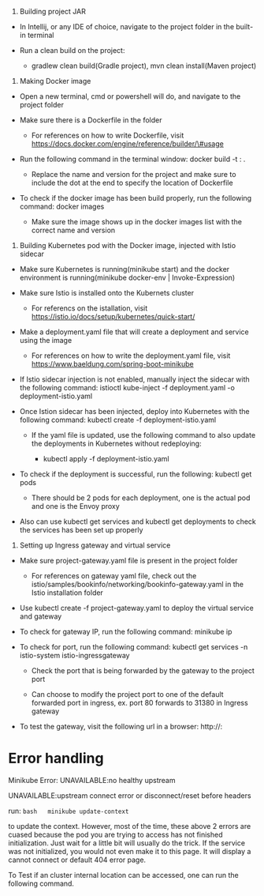 1.  Building project JAR

-   In Intellij, or any IDE of choice, navigate to the project folder in the
    built-in terminal

-   Run a clean build on the project:

    -   gradlew clean build(Gradle project), mvn clean install(Maven project)

1.  Making Docker image

-   Open a new terminal, cmd or powershell will do, and navigate to the project
    folder

-   Make sure there is a Dockerfile in the folder

    -   For references on how to write Dockerfile, visit
        https://docs.docker.com/engine/reference/builder/\#usage

-   Run the following command in the terminal window: docker build -t : .

    -   Replace the name and version for the project and make sure to include
        the dot at the end to specify the location of Dockerfile

-   To check if the docker image has been build properly, run the following
    command: docker images

    -   Make sure the image shows up in the docker images list with the correct
        name and version

1.  Building Kubernetes pod with the Docker image, injected with Istio sidecar

-   Make sure Kubernetes is running(minikube start) and the docker environment
    is running(minikube docker-env \| Invoke-Expression)

-   Make sure Istio is installed onto the Kubernets cluster

    -   For referencs on the istallation, visit
        https://istio.io/docs/setup/kubernetes/quick-start/

-   Make a deployment.yaml file that will create a deployment and service using
    the image

    -   For references on how to write the deployment.yaml file, visit
        https://www.baeldung.com/spring-boot-minikube

-   If Istio sidecar injection is not enabled, manually inject the sidecar with
    the following command: istioctl kube-inject -f deployment.yaml -o
    deployment-istio.yaml

-   Once Istion sidecar has been injected, deploy into Kubernetes with the
    following command: kubectl create -f deployment-istio.yaml

    -   If the yaml file is updated, use the following command to also update
        the deployments in Kubernetes without redeploying:

        -   kubectl apply -f deployment-istio.yaml

-   To check if the deployment is successful, run the following: kubectl get
    pods

    -   There should be 2 pods for each deployment, one is the actual pod and
        one is the Envoy proxy

-   Also can use kubectl get services and kubectl get deployments to check the
    services has been set up properly

1.  Setting up Ingress gateway and virtual service

-   Make sure project-gateway.yaml file is present in the project folder

    -   For references on gateway yaml file, check out the
        istio/samples/bookinfo/networking/bookinfo-gateway.yaml in the Istio
        installation folder

-   Use kubectl create -f project-gateway.yaml to deploy the virtual service and
    gateway

-   To check for gateway IP, run the following command: minikube ip

-   To check for port, run the following command: kubectl get services -n
    istio-system istio-ingressgateway

    -   Check the port that is being forwarded by the gateway to the project
        port

    -   Can choose to modify the project port to one of the default forwarded
        port in ingress, ex. port 80 forwards to 31380 in Ingress gateway

-   To test the gateway, visit the following url in a browser: http://:

Error handling
==============

Minikube Error: UNAVAILABLE:no healthy upstream

UNAVAILABLE:upstream connect error or disconnect/reset before headers

run: `bash   minikube update-context`

to update the context. However, most of the time, these above 2 errors are
cuased because the pod you are trying to access has not finished initialization.
Just wait for a little bit will usually do the trick. If the service was not
initialized, you would not even make it to this page. It will display a cannot
connect or default 404 error page.

To Test if an cluster internal location can be accessed, one can run the
following command.
